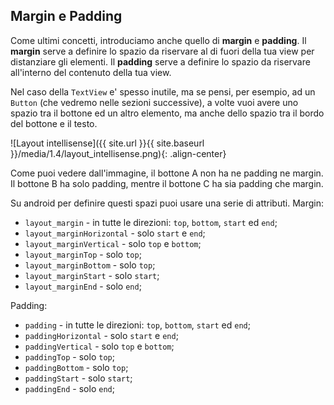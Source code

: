 
## Margin e Padding
Come ultimi concetti, introduciamo anche quello di **margin** e **padding**.
Il **margin** serve a definire lo spazio da riservare al di fuori della tua view per distanziare gli elementi.
Il **padding** serve a definire lo spazio da riservare all'interno del contenuto della tua view.

Nel caso della `TextView` e' spesso inutile, ma se pensi, per esempio, ad un `Button` (che vedremo nelle sezioni successive),
a volte vuoi avere uno spazio tra il bottone ed un altro elemento, ma anche dello spazio tra il bordo del bottone e il testo.

![Layout intellisense]({{ site.url }}{{ site.baseurl }}/media/1.4/layout_intellisense.png){: .align-center}

Come puoi vedere dall'immagine, il bottone A non ha ne padding ne margin. Il bottone B ha solo padding, mentre il bottone C
ha sia padding che margin.

Su android per definire questi spazi puoi usare una serie di attributi.
Margin:
- `layout_margin` - in tutte le direzioni: `top`, `bottom`, `start` ed `end`;
- `layout_marginHorizontal` - solo `start` e `end`;
- `layout_marginVertical` - solo `top` e `bottom`;
- `layout_marginTop` - solo `top`;
- `layout_marginBottom` - solo `top`;
- `layout_marginStart` - solo `start`;
- `layout_marginEnd` - solo `end`;

Padding:
- `padding` - in tutte le direzioni: `top`, `bottom`, `start` ed `end`;
- `paddingHorizontal` - solo `start` e `end`;
- `paddingVertical` - solo `top` e `bottom`;
- `paddingTop` - solo `top`;
- `paddingBottom` - solo `top`;
- `paddingStart` - solo `start`;
- `paddingEnd` - solo `end`;